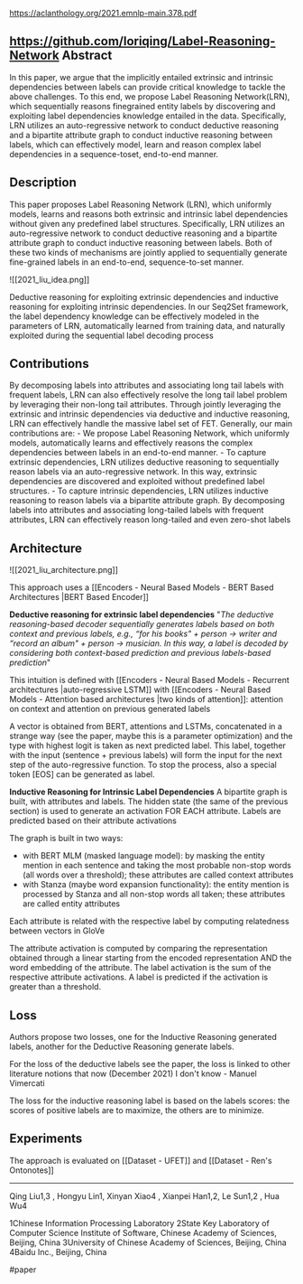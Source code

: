 https://aclanthology.org/2021.emnlp-main.378.pdf

https://github.com/loriqing/Label-Reasoning-Network
Abstract
---
In this paper, we argue that the implicitly entailed extrinsic and intrinsic dependencies between labels can provide critical knowledge to tackle the above challenges. To this end, we propose Label Reasoning Network(LRN), which sequentially reasons finegrained entity labels by discovering and exploiting label dependencies knowledge entailed in the data. Specifically, LRN utilizes an auto-regressive network to conduct deductive reasoning and a bipartite attribute graph to conduct inductive reasoning between labels, which can effectively model, learn and reason complex label dependencies in a sequence-toset, end-to-end manner.

Description
---
This paper proposes Label Reasoning Network (LRN), which uniformly models, learns and reasons both extrinsic and intrinsic label dependencies without given any predefined label structures. Specifically, LRN utilizes an auto-regressive network to conduct deductive reasoning and a bipartite attribute graph to conduct inductive reasoning between labels. Both of these two kinds of mechanisms are jointly applied to sequentially generate fine-grained labels in an end-to-end, sequence-to-set manner.

![[2021_liu_idea.png]]

Deductive reasoning for exploiting extrinsic dependencies and inductive reasoning for exploiting intrinsic dependencies. In our Seq2Set framework, the label dependency knowledge can be effectively modeled in the parameters of LRN, automatically learned from training data, and naturally exploited during the sequential label decoding process

Contributions
---
By decomposing labels into attributes and associating long tail labels with frequent labels, LRN can also effectively resolve the long tail label problem by leveraging their non-long tail attributes. Through jointly leveraging the extrinsic and intrinsic dependencies via deductive and inductive reasoning, LRN can effectively handle the massive label set of FET. Generally, our main contributions are: 
	- We propose Label Reasoning Network, which uniformly models, automatically learns and effectively reasons the complex dependencies between labels in an end-to-end manner. 
	- To capture extrinsic dependencies, LRN utilizes deductive reasoning to sequentially reason labels via an auto-regressive network. In this way, extrinsic dependencies are discovered and exploited without predefined label structures. 
	- To capture intrinsic dependencies, LRN utilizes inductive reasoning to reason labels via a bipartite attribute graph. By decomposing labels into attributes and associating long-tailed labels with frequent attributes, LRN can effectively reason long-tailed and even zero-shot labels

Architecture
---
![[2021_liu_architecture.png]]

This approach uses a [[Encoders - Neural Based Models - BERT Based Architectures |BERT Based Encoder]]

**Deductive reasoning for extrinsic label dependencies**
"*The deductive reasoning-based decoder sequentially generates labels based on both context and previous labels, e.g., “for his books" + person → writer and “record an album" + person → musician. In this way, a label is decoded by considering both context-based prediction and previous labels-based prediction*"

This intuition is defined with [[Encoders - Neural Based Models - Recurrent architectures |auto-regressive LSTM]] with [[Encoders - Neural Based Models - Attention based architectures |two kinds of attention]]: attention on context and attention on previous generated labels 

A vector is obtained from BERT, attentions and LSTMs, concatenated in a strange way (see the paper, maybe this is a parameter optimization) and the type with highest logit is taken as next predicted label. This label, together with the input (sentence + previous labels) will form the input for the next step of the auto-regressive function. To stop the process, also a special token \[EOS\]  can be generated as label.

**Inductive Reasoning for Intrinsic Label Dependencies**
A bipartite graph is built, with attributes and labels. The hidden state (the same of the previous section) is used to generate an activation FOR EACH attribute. Labels are predicted based on their attribute activations

The graph is built in two ways: 
- with BERT MLM (masked language model): by masking the entity mention in each sentence and taking the most probable non-stop words (all words over a threshold); these attributes are called context attributes
- with Stanza (maybe word expansion functionality): the entity mention is processed by Stanza and all non-stop words all taken; these  attributes are called entity attributes

Each attribute is related with the respective label by computing relatedness between vectors in GloVe

The attribute activation is computed by comparing the representation obtained through a linear starting from the encoded representation AND the word embedding of the attribute. The label activation is the sum of the respective attribute activations. A label is predicted if the activation is greater than a threshold.

Loss
---
Authors propose two losses, one for the Inductive Reasoning generated labels, another for the Deductive Reasoning generate labels.

For the loss of the deductive labels see the paper, the loss is linked to other literature notions that now (December 2021) I don't know - Manuel Vimercati

The loss for the inductive reasoning label is based on the labels scores: the scores of positive labels are to maximize, the others are to minimize.

Experiments
---

The approach is evaluated on [[Dataset - UFET]] and [[Dataset - Ren's Ontonotes]]
___
Qing Liu1,3 , 
Hongyu Lin1, 
Xinyan Xiao4 , 
Xianpei Han1,2, 
Le Sun1,2 , 
Hua Wu4 

1Chinese Information Processing Laboratory 
2State Key Laboratory of Computer Science Institute of Software, Chinese Academy of Sciences, Beijing, China 
3University of Chinese Academy of Sciences, Beijing, China 
4Baidu Inc., Beijing, China

#paper 